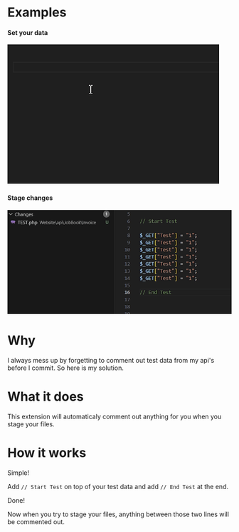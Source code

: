 # Examples

#### Set your data

![Demo](Media/Short.gif)

#### Stage changes

![Demo](Media/Wide.gif)

# Why

I always mess up by forgetting to comment out test data from my api's before I commit.
So here is my solution.

# What it does

This extension will automaticaly comment out anything for you when you stage your files.

# How it works

Simple!

Add `// Start Test` on top of your test data and add `// End Test` at the end.

Done!

Now when you try to stage your files, anything between those two lines will be commented out.
